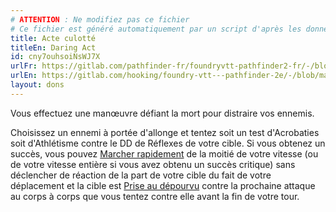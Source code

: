 ```yaml
---
# ATTENTION : Ne modifiez pas ce fichier
# Ce fichier est généré automatiquement par un script d'après les données du module Foundry VTT officiel et de sa traduction
title: Acte culotté
titleEn: Daring Act
id: cny7ouhsoiNsWJ7X
urlFr: https://gitlab.com/pathfinder-fr/foundryvtt-pathfinder2-fr/-/blob/master/data/feats/cny7ouhsoiNsWJ7X.htm
urlEn: https://gitlab.com/hooking/foundry-vtt---pathfinder-2e/-/blob/master/packs/data/feats.db/daring-act.json
layout: dons
---
```

Vous effectuez une manœuvre défiant la mort pour distraire vos ennemis.

Choisissez un ennemi à portée d'allonge et tentez soit un test d'Acrobaties soit d'Athlétisme contre le DD de Réflexes de votre cible. Si vous obtenez un succès, vous pouvez [Marcher rapidement](../actions/marcher-rapidement.html) de la moitié de votre vitesse (ou de votre vitesse entière si vous avez obtenu un succès critique) sans déclencher de réaction de la part de votre cible du fait de votre déplacement et la cible est [Prise au dépourvu](../conditions/pris-au-dépourvu.html) contre la prochaine attaque au corps à corps que vous tentez contre elle avant la fin de votre tour.
